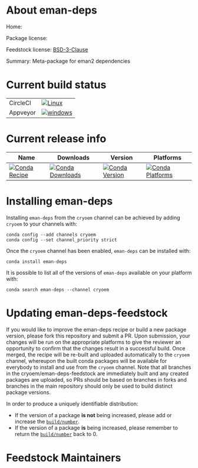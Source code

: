 About eman-deps
===============

Home: 

Package license: 

Feedstock license: [BSD-3-Clause](https://github.com/cryoem/eman-deps-feedstock/blob/master/LICENSE.txt)

Summary: Meta-package for eman2 dependencies

Current build status
====================


<table><tr>
    <td>CircleCI</td>
    <td>
      <a href="https://circleci.com/gh/cryoem/eman-deps-feedstock">
        <img alt="Linux" src="https://img.shields.io/circleci/project/github/cryoem/eman-deps-feedstock/master.svg?label=Linux">
      </a>
    </td>
  </tr><tr>
    <td>Appveyor</td>
    <td>
      <a href="https://ci.appveyor.com/project/cryoem/eman-deps-feedstock/branch/master">
        <img alt="windows" src="https://img.shields.io/appveyor/ci/cryoem/eman-deps-feedstock/master.svg?label=Windows">
      </a>
    </td>
  </tr>
</table>

Current release info
====================

| Name | Downloads | Version | Platforms |
| --- | --- | --- | --- |
| [![Conda Recipe](https://img.shields.io/badge/recipe-eman--deps-green.svg)](https://anaconda.org/cryoem/eman-deps) | [![Conda Downloads](https://img.shields.io/conda/dn/cryoem/eman-deps.svg)](https://anaconda.org/cryoem/eman-deps) | [![Conda Version](https://img.shields.io/conda/vn/cryoem/eman-deps.svg)](https://anaconda.org/cryoem/eman-deps) | [![Conda Platforms](https://img.shields.io/conda/pn/cryoem/eman-deps.svg)](https://anaconda.org/cryoem/eman-deps) |

Installing eman-deps
====================

Installing `eman-deps` from the `cryoem` channel can be achieved by adding `cryoem` to your channels with:

```
conda config --add channels cryoem
conda config --set channel_priority strict
```

Once the `cryoem` channel has been enabled, `eman-deps` can be installed with:

```
conda install eman-deps
```

It is possible to list all of the versions of `eman-deps` available on your platform with:

```
conda search eman-deps --channel cryoem
```




Updating eman-deps-feedstock
============================

If you would like to improve the eman-deps recipe or build a new
package version, please fork this repository and submit a PR. Upon submission,
your changes will be run on the appropriate platforms to give the reviewer an
opportunity to confirm that the changes result in a successful build. Once
merged, the recipe will be re-built and uploaded automatically to the
`cryoem` channel, whereupon the built conda packages will be available for
everybody to install and use from the `cryoem` channel.
Note that all branches in the cryoem/eman-deps-feedstock are
immediately built and any created packages are uploaded, so PRs should be based
on branches in forks and branches in the main repository should only be used to
build distinct package versions.

In order to produce a uniquely identifiable distribution:
 * If the version of a package **is not** being increased, please add or increase
   the [``build/number``](https://docs.conda.io/projects/conda-build/en/latest/resources/define-metadata.html#build-number-and-string).
 * If the version of a package **is** being increased, please remember to return
   the [``build/number``](https://docs.conda.io/projects/conda-build/en/latest/resources/define-metadata.html#build-number-and-string)
   back to 0.

Feedstock Maintainers
=====================


